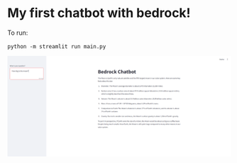 # My first chatbot with bedrock!

To run:

```
python -m streamlit run main.py

```

<img src="./media/preview.PNG?raw=true" title="hover text">